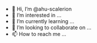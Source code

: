 - 👋 Hi, I’m @ahu-scalerion
- 👀 I’m interested in ...
- 🌱 I’m currently learning ...
- 💞️ I’m looking to collaborate on ...
- 📫 How to reach me ...

<!---
ahu-scalerion/ahu-scalerion is a ✨ special ✨ repository because its `README.md` (this file) appears on your GitHub profile.
You can click the Preview link to take a look at your changes.
--->
